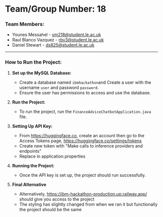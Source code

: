 # Team/Group Number: 18

### Team Members:
- Younes Messahel - ym218@student.le.ac.uk
- Raul Blanco Vazquez - rbv3@student.le.ac.uk
- Daniel Stewart - ds825@student.le.ac.uk

---

### How to Run the Project:

1. **Set up the MySQL Database:**
   - Create a database named `ibmhackathon`and Create a user with the username `user` and password `password`.
   - Ensure the user has permissions to access and use the database.
   

2. **Run the Project:**
   - To run the project, run the `FinanceAdviceChatbotApplication.java` file.
   

3. **Setting Up API Key:**
   - From https://huggingface.co, create an account then go to the Access Tokens page, https://huggingface.co/settings/tokens
   - Create new token with "Make calls to inference providers and endpoints" 
   - Replace in application.properties
   
    
4. **Running the Project:**
   - Once the API key is set up, the project should run successfully.
   
  
5. **Final Alternative**
   - Alternatively, https://ibm-hackathon-production.up.railway.app/ should give you access to the project
   - The styling has slightly changed from when we ran it but functionally the project should be the same
   

